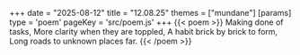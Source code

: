 +++
date = "2025-08-12"
title = "12.08.25"
themes = ["mundane"]
[params]
  type = 'poem'
  pageKey = 'src/poem.js'
+++
{{< poem >}}
Making done of tasks,
More clarity when they are toppled,
A habit brick by brick to form,
Long roads to unknown places far.
{{< /poem >}}